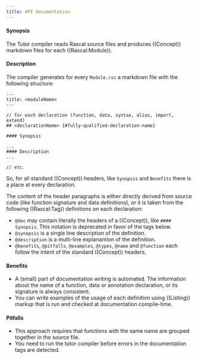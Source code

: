 ```yaml
---
title: API documentation
---
```


#### Synopsis

The Tutor compiler reads Rascal source files and produces ((Concept)) markdown files 
for each ((Rascal:Module)).

#### Description

The compiler generates for every `Module.rsc` a markdown file with the following structure:

``````
---
title: <moduleName>
---

// for each declaration (function, data, syntax, alias, import, extend)
## <declarationName> {#fully-qualified-declaration-name}

#### Synopsis

...
#### Description
...

// etc.
``````

So, for all standard ((Concept)) headers, like `Synopsis` and `Benefits` there is a place at every declaration.

The content of the header paragraphs is either directly derived from source code (like function signature and data definitions), or it is taken from the following ((Rascal:Tag)) definitions on each declaration:
* `@doc` may contain literally the headers of a ((Concept)), like `#### Synopsis`. This notation is deprecated in favor of the tags below.
* `@synopsis` is a single line description of the definition.
* `@description` is a multi-line explanantion of the definition.
* `@benefits`, `@pitfalls`, `@examples`, `@types`, `@name` and `@function` each follow the intent of the standard ((Concept)) headers.


#### Benefits

* A (small) part of documentation writing is automated. The information about the name of a function, data or annotation declaration, or its signature is always consistent.
* You can write examples of the usage of each definition using ((Listing)) markup that is run and checked at documentation compile-time.

#### Pitfalls 

* This approach requires that functions with the same name are grouped together in the source file. 
* You need to run the tutor compiler before errors in the documentation tags are detected.